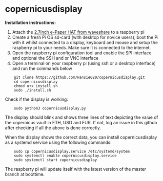 # copernicusdisplay

**Installation instructions:**
1. Attach the [2.7inch e-Paper HAT from waveshare](https://www.waveshare.com/product/displays/e-paper/epaper-2/2.7inch-e-paper-hat.htm) to a raspberry pi
2. Create a fresh Pi OS sd-card (with desktop for novice users), boot the Pi with it whilst connected to a display, keyboard and mouse and setup the raspberry pi to your needs. Make sure it is connected to the internet.
1. Open the raspberry pi configuration tool and enable the SPI interface and optional the SSH and or VNC interface
1. Open a terminal on your raspberry pi (using ssh or a desktop interface) and run the commands below
```
    git clone https://github.com/Hansie020/copernicusdisplay.git
    cd copernicusdisplay
    chmod u+x install.sh
    sudo ./install.sh
```
Check if the display is working:
```
    sudo python3 copernicusdisplay.py
```
The display should blink and shows three lines of text depicting the value of the copernicus vault in ETH, USD and EUR. If not, log an issue in this github after checking if all the above is done correctly.

When the display shows the correct data, you can install copernicusdisplay as a systemd service using the following commands:
```
    sudo cp copernicusdisplay.service /etc/systemd/system
    sudo systemctl enable copernicusdisplay.service
    sudo systemctl start copernicusdisplay
```
The raspberry pi will update itself with the latest version of the master branch at boottime.
